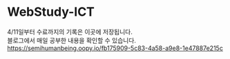 # WebStudy-ICT
4/11일부터 수료까지의 기록은 이곳에 저장됩니다.<br>
블로그에서 매일 공부한 내용을 확인할 수 있습니다.<br>
https://semihumanbeing.oopy.io/fb175909-5c83-4a58-a9e8-1e47887e215c
